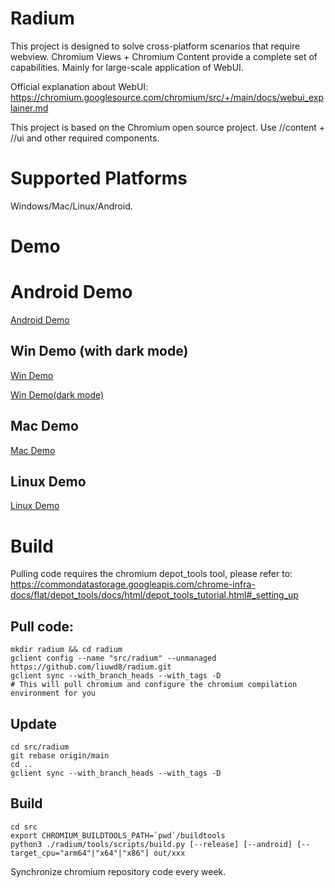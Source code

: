 # Radium

This project is designed to solve cross-platform scenarios that require webview. Chromium Views + Chromium Content provide a complete set of capabilities. Mainly for large-scale application of WebUI.

Official explanation about WebUI: https://chromium.googlesource.com/chromium/src/+/main/docs/webui_explainer.md

This project is based on the Chromium open source project. Use //content + //ui and other required components.

# Supported Platforms

Windows/Mac/Linux/Android.

# Demo

# Android Demo
[Android Demo](https://github.com/user-attachments/assets/504f4d84-204e-45a8-bd89-d66c979a5355)

## Win Demo (with dark mode)
[Win Demo](https://github.com/user-attachments/assets/9d9608b3-dc6c-4595-9761-3aacd8877d0d)

[Win Demo(dark mode)](https://github.com/user-attachments/assets/8a7ef266-d1a8-48dc-9179-a671ec6b6f4b)

## Mac Demo
[Mac Demo](https://github.com/user-attachments/assets/a5c45bf1-fb70-4a2b-9b62-03c0c4060a7f)

## Linux Demo
[Linux Demo](https://github.com/user-attachments/assets/3cc0ed85-7389-4d34-914c-9c34ab3f956c)

# Build
Pulling code requires the chromium depot_tools tool, please refer to: https://commondatastorage.googleapis.com/chrome-infra-docs/flat/depot_tools/docs/html/depot_tools_tutorial.html#_setting_up

## Pull code:
```shell
mkdir radium && cd radium
gclient config --name "src/radium" --unmanaged https://github.com/liuwd8/radium.git
gclient sync --with_branch_heads --with_tags -D
# This will pull chromium and configure the chromium compilation environment for you
```

## Update
```shell
cd src/radium
git rebase origin/main
cd ..
gclient sync --with_branch_heads --with_tags -D
```

## Build
```shell
cd src
export CHROMIUM_BUILDTOOLS_PATH=`pwd`/buildtools
python3 ./radium/tools/scripts/build.py [--release] [--android] [--target_cpu="arm64"|"x64"|"x86"] out/xxx
```

Synchronize chromium repository code every week.
